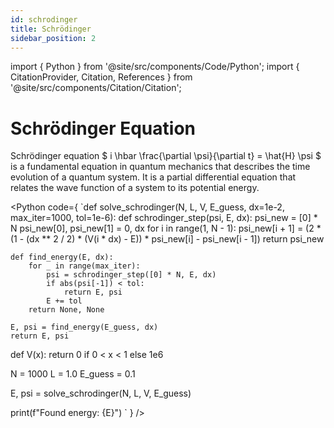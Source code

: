 ```yaml
---
id: schrodinger
title: Schrödinger
sidebar_position: 2
---
```


import { Python } from '@site/src/components/Code/Python';
import { CitationProvider, Citation, References } from '@site/src/components/Citation/Citation';

<CitationProvider>

# Schrödinger Equation

Schrödinger equation $ i \hbar \frac{\partial \psi}{\partial t} = \hat{H} \psi $ is a fundamental equation in quantum mechanics that describes the time evolution of a quantum system. It is a partial differential equation that relates the wave function of a system to its potential energy.

<Python
    code={
`def solve_schrodinger(N, L, V, E_guess, dx=1e-2, max_iter=1000, tol=1e-6):
    def schrodinger_step(psi, E, dx):
        psi_new = [0] * N
        psi_new[0], psi_new[1] = 0, dx
        for i in range(1, N - 1):
            psi_new[i + 1] = (2 * (1 - (dx ** 2 / 2) * (V(i * dx) - E)) * psi_new[i] - psi_new[i - 1])
        return psi_new

    def find_energy(E, dx):
        for _ in range(max_iter):
            psi = schrodinger_step([0] * N, E, dx)
            if abs(psi[-1]) < tol:
                return E, psi
            E += tol
        return None, None

    E, psi = find_energy(E_guess, dx)
    return E, psi


def V(x):
    return 0 if 0 < x < 1 else 1e6

N = 1000
L = 1.0
E_guess = 0.1

E, psi = solve_schrodinger(N, L, V, E_guess)

print(f"Found energy: {E}")
`
    }
/>

<References />
</CitationProvider>
